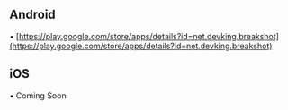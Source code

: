  

## Android

• [https://play.google.com/store/apps/details?id=net.devking.breakshot](https://play.google.com/store/apps/details?id=net.devking.breakshot)

## iOS

• Coming Soon
